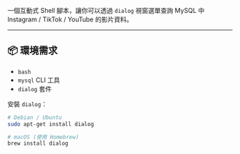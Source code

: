 一個互動式 Shell 腳本，讓你可以透過 `dialog` 視窗選單查詢 MySQL 中 Instagram / TikTok / YouTube 的影片資料。

---

## 📦 環境需求

- `bash`
- `mysql` CLI 工具
- `dialog` 套件

安裝 `dialog`：

```bash
# Debian / Ubuntu
sudo apt-get install dialog

# macOS (使用 Homebrew)
brew install dialog
